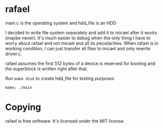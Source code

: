 # rafael

main.c is the operating system and hdd_file is an HDD

I decided to write file system separately and add it to micael after it works (maybe never). It's much easier to debug when the only thing I have to worry about rafael and not micael and all its peculiarities.
When rafael is in working condition, I can just transfer all files to micael and only rewrite driver.c.

rafael assumes the first 512 bytes of a device is reserved for booting and the superblock is written right after that.

Run `make disk` to create hdd_file for testing purposes

`make; ./main`

# Copying
rafael is free software. It's licensed under the MIT license.
